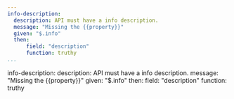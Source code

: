 ```yaml
---
info-description:
  description: API must have a info description.
  message: "Missing the {{property}}"
  given: "$.info"
  then:
      field: "description"
      function: truthy  
...
```

info-description:
  description: API must have a info description.
  message: "Missing the {{property}}"
  given: "$.info"
  then:
      field: "description"
      function: truthy  